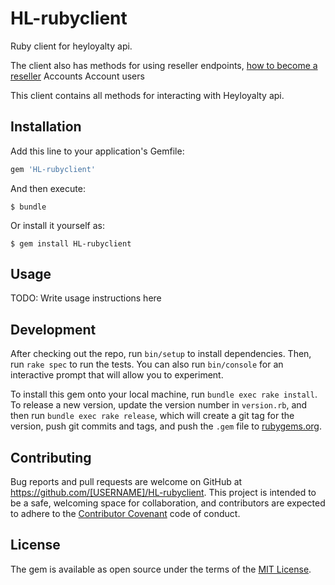 # HL-rubyclient
Ruby client for heyloyalty api.

The client also has methods for using reseller endpoints, [how to become a reseller](http://heyloyalty.com/partner)
Accounts
Account users

This client contains all methods for interacting with Heyloyalty api.

## Installation

Add this line to your application's Gemfile:

```ruby
gem 'HL-rubyclient'
```

And then execute:

    $ bundle

Or install it yourself as:

    $ gem install HL-rubyclient

## Usage

TODO: Write usage instructions here

## Development

After checking out the repo, run `bin/setup` to install dependencies. Then, run `rake spec` to run the tests. You can also run `bin/console` for an interactive prompt that will allow you to experiment.

To install this gem onto your local machine, run `bundle exec rake install`. To release a new version, update the version number in `version.rb`, and then run `bundle exec rake release`, which will create a git tag for the version, push git commits and tags, and push the `.gem` file to [rubygems.org](https://rubygems.org).

## Contributing

Bug reports and pull requests are welcome on GitHub at https://github.com/[USERNAME]/HL-rubyclient. This project is intended to be a safe, welcoming space for collaboration, and contributors are expected to adhere to the [Contributor Covenant](http://contributor-covenant.org) code of conduct.


## License

The gem is available as open source under the terms of the [MIT License](http://opensource.org/licenses/MIT).

